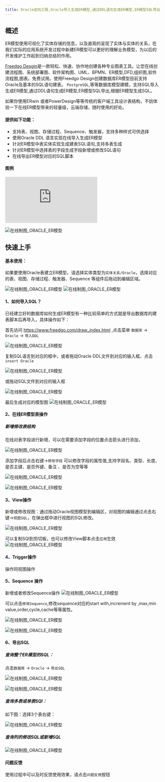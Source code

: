 ```yaml
---
title: Oracle逆向工程,Oracle导入生成ER模型,通过DDL语句生成ER模型,ER模型SQL导出,根据ER模型生成SQL,SQL与ER模型,ERWin替代
---
```


## 概述

ER模型使用可视化了实体存储的信息，以及直观的呈现了实体与实体的关系，在我们实际的应用系统开发过程中新建ER模型可以更好的理解业务模型，为以后的开发维护工作起到归纳总结的作用。

[Freedgo Desgin](https://www.freedgo.com)是一款轻松、快速、协作地创建各种专业图表工具。让您在线创建流程图、系统部署图、软件架构图、UML、BPMN、ER模型,DFD,组织图,软件流程图,图表。免费试用。使用Freedgo Design创建数据库ER模型目前支持Oracle及基本的SQL语句建表。 `PostgreSQL`,等等数据库模型建模，支持SQL导入生成ER模型,通过DDL语句生成ER模型,ER模型SQL导出,根据ER模型生成SQL。

如果你使用ERwin 或者PowerDesign等等传统的客户端工具设计表结构，不妨体验一下在线ER模型带来的轻量级，云端存储，随时使用的好处。


#### 提供如下功能：

- 支持表、视图、存储过程、Sequence、触发器，支持多种样式可供选择
- 使用Oracle DDL 语言实现在线导入生成ER模型
- 针对ER模型中表实体实现生成建表SQL语句,支持多表生成
- 针对ER模型中选择表的字段生成字段新增或修改SQL语句
- 在线导出ER模型对应的SQL脚本

#### 图例

![在线制图 Oracle ER模型例子](https://www.freedgo.com/showcase/software_design/EntityRelationshipDiagram_1.html "在线制图 Oracle ER模型例子")

![在线制图_ORACLE_ER模型](https://www.freedgo.com/public/themes/freedgo/er/Oracle/er_oracle1.png "在线制图 Oracle ER模型")

## 快速上手

#### 基本使用：

如果要使用Oracle表建立ER模型，请选择实体类型为`实体关系/Oracle`，选择对应的表、视图、存储过程、触发器、Sequence 等组件后拖动到编辑区域。

![在线制图_ORACLE_ER模型](https://www.freedgo.com/public/themes/freedgo/er/Oracle/er_oracle2.png "在线制图 Oracle ER模型")
![在线制图_ORACLE_ER模型](https://www.freedgo.com/public/themes/freedgo/er/Oracle/er_oracle3.png "在线制图 Oracle ER模型")



#### 1、如何导入SQL？
已经建立好的数据库如何生成ER模型有一种比较简单的方式就是导出数据库的建表脚本后再导入，具体操作如下：

首先访问 https://www.freedgo.com/draw_index.html ,点击菜单 `数据库` -> `Oracle` -> `导入DDL`

![在线制图_ORACLE_ER模型](https://www.freedgo.com/public/themes/freedgo/er/Oracle/er_oracle4.png "在线制图 Oracle ER模型") 


复制SQL语言到对应的框中，或者拖动Oracle DDL文件到对应的输入框、点击`insert Oracle`

![在线制图_ORACLE_ER模型](https://www.freedgo.com/public/themes/freedgo/er/Oracle/er_oracle5.png "在线制图 Oracle ER模型") 

或拖动SQL文件到对应的输入框

![在线制图_ORACLE_ER模型](https://www.freedgo.com/public/themes/freedgo/er/Oracle/er_oracle6.png "在线制图 Oracle ER模型") 

最后生成对应的模型图
![在线制图_ORACLE_ER模型](https://www.freedgo.com/public/themes/freedgo/er/Oracle/er_oracle7.png "在线制图 Oracle ER模型") 


#### 2、在线ER模型表操作

##### 新增修改表结构

在线对表字段进行新增，可以在需要添加字段的位置点击箭头进行添加，

![在线制图_ORACLE_ER模型](https://www.freedgo.com/public/themes/freedgo/er/Oracle/er_oracle8.png "在线制图 Oracle ER模型")

添加字段后点击右键->`修改字段` 可以修改字段的属性值,支持字段名、类型、长度、是否主键、是否外键、备注 、是否为空等等

![在线制图_ORACLE_ER模型](https://www.freedgo.com/public/themes/freedgo/er/Oracle/er_oracle9.png "在线制图 Oracle ER模型")


![在线制图_ORACLE_ER模型](https://www.freedgo.com/public/themes/freedgo/er/Oracle/er_oracle10.png "在线制图 Oracle ER模型") 


#### 3、View操作

新增或修改视图：通过拖动Oracle视图模型到编辑区，对视图的编辑通过点击右键->`视图SQL`，在弹出框中进行视图的SQL修改。

![在线制图_ORACLE_ER模型](https://www.freedgo.com/public/themes/freedgo/er/Oracle/er_oracle11.png "在线制图 Oracle ER模型")


可以复制SQl到剪切板，也可以修改View脚本点击`应用`生效
![在线制图_ORACLE_ER模型](https://www.freedgo.com/public/themes/freedgo/er/Oracle/er_oracle12.png "在线制图 Oracle ER模型")
 

#### 4、Trigger操作

操作同视图操作

#### 5、Sequence 操作
新增或者修改Sequence操作
![在线制图_ORACLE_ER模型](https://www.freedgo.com/public/themes/freedgo/er/Oracle/er_oracle13.png "在线制图 Oracle ER模型")

可以点击`修改Sequence`,修改sequence对应的start with,increment by ,max,min value,order,cycle,cache等等属性。

![在线制图_ORACLE_ER模型](https://www.freedgo.com/public/themes/freedgo/er/Oracle/er_oracle14.png "在线制图 Oracle ER模型")

![在线制图_ORACLE_ER模型](https://www.freedgo.com/public/themes/freedgo/er/Oracle/er_oracle15.png "在线制图 Oracle ER模型")

#### 6、导出SQL

##### 查询整个ER模型的SQL：

点击`数据库` -> `Oracle` -> `导出SQL`

![在线制图_ORACLE_ER模型](https://www.freedgo.com/public/themes/freedgo/er/Oracle/er_oracle16.png "在线制图 Oracle ER模型")

![在线制图_ORACLE_ER模型](https://www.freedgo.com/public/themes/freedgo/er/Oracle/er_oracle17.png "在线制图 Oracle ER模型")

##### 查询多表或单表SQl：

如下图：选择3个表右键：

![在线制图_ORACLE_ER模型](https://www.freedgo.com/public/themes/freedgo/er/Oracle/er_oracle18.png "在线制图 Oracle ER模型")

##### 查询列的修改SQL或新增SQL
 
![在线制图_ORACLE_ER模型](https://www.freedgo.com/public/themes/freedgo/er/Oracle/er_oracle19.png "在线制图 Oracle ER模型")
 
#### 问题反馈
使用过程中可以及时反馈使用效果，请点击`问题反馈`按钮
